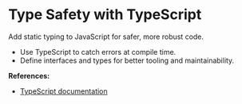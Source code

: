 # Type Safety with TypeScript

Add static typing to JavaScript for safer, more robust code.

- Use TypeScript to catch errors at compile time.
- Define interfaces and types for better tooling and maintainability.

**References:**
- [TypeScript documentation](https://www.typescriptlang.org/docs/)
